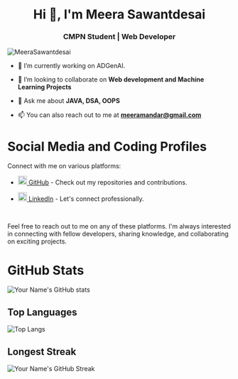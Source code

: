 <h1 align="center">Hi 👋, I'm Meera Sawantdesai</h1>
<h3 align="center">CMPN Student | Web Developer</h3>

<p align="left"> <img src="https://komarev.com/ghpvc/?username=Meera0406&label=Profile%20views&color=0e75b6&style=flat-square&label=PROFILE+VIEWS" alt="MeeraSawantdesai" /> </p>

- 🔭 I’m currently working on ADGenAI.

- 👯 I’m looking to collaborate on **Web development and Machine Learning Projects**

- 💬 Ask me about **JAVA, DSA, OOPS**

- 📫 You can also reach out to me at **meeramandar@gmail.com** 


<!-- ✉️ Find me on: -->


# Social Media and Coding Profiles

Connect with me on various platforms:


- [<img src="https://github.com/fluidicon.png" width="20" height="20" /> GitHub](https://github.com/Meera0406) - Check out my repositories and contributions.
  
- [<img src="https://linkedin.com/favicon.ico" width="20" height="20" /> LinkedIn](https://www.linkedin.com/in/meera-sawantdesai-281258245/) - Let's connect professionally.

  


  
  

<br />

Feel free to reach out to me on any of these platforms. I'm always interested in connecting with fellow developers, sharing knowledge, and collaborating on exciting projects.



 
<!--  <p align="center">
 <a href="https://www.instagram.com/rapturouslydivine/" target="_blank" rel="noopener noreferrer"> <img src="https://upload.wikimedia.org/wikipedia/commons/thumb/e/e7/Instagram_logo_2016.svg/2048px-Instagram_logo_2016.svg.png" alt="Python" height="40" style="vertical-align:top; margin:8px;"> </a>
 <a href="https://www.linkedin.com/in/divisha-gupta-929935218/" target="_blank" rel="noopener noreferrer"> <img src="https://cdn-icons-png.flaticon.com/512/174/174857.png" alt="Python" height="40" style="vertical-align:top; margin:8px"></a>
 <a href="mailto:divish.gupta.2005@gmail.com"> <img src="https://upload.wikimedia.org/wikipedia/commons/thumb/7/7e/Gmail_icon_%282020%29.svg/2560px-Gmail_icon_%282020%29.svg.png" alt="Python" height="40" style="vertical-align:top; margin:8px"></a>
</p> -->


# GitHub Stats

![Your Name's GitHub stats](https://github-readme-stats.vercel.app/api?username=Meera0406&show_icons=true&theme=dark)

## Top Languages

![Top Langs](https://github-readme-stats.vercel.app/api/top-langs/?username=Meera0406&layout=compact&theme=dark)

## Longest Streak

![Your Name's GitHub Streak](https://github-readme-streak-stats.herokuapp.com/?user=Meera0406&theme=dark)





